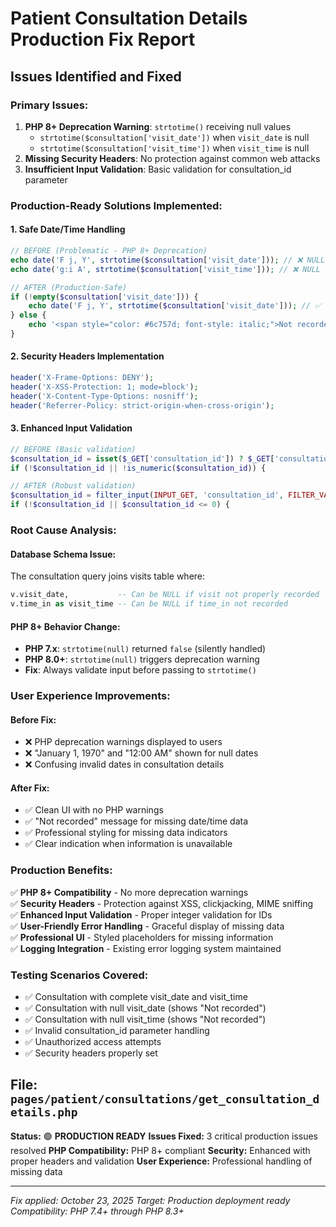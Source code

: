 # Patient Consultation Details Production Fix Report

## Issues Identified and Fixed

### **Primary Issues:**
1. **PHP 8+ Deprecation Warning**: `strtotime()` receiving null values 
   - `strtotime($consultation['visit_date'])` when `visit_date` is null
   - `strtotime($consultation['visit_time'])` when `visit_time` is null
2. **Missing Security Headers**: No protection against common web attacks
3. **Insufficient Input Validation**: Basic validation for consultation_id parameter

### **Production-Ready Solutions Implemented:**

#### **1. Safe Date/Time Handling**
```php
// BEFORE (Problematic - PHP 8+ Deprecation)
echo date('F j, Y', strtotime($consultation['visit_date'])); // ❌ NULL causes deprecation
echo date('g:i A', strtotime($consultation['visit_time'])); // ❌ NULL causes deprecation

// AFTER (Production-Safe)
if (!empty($consultation['visit_date'])) {
    echo date('F j, Y', strtotime($consultation['visit_date'])); // ✅ Safe
} else {
    echo '<span style="color: #6c757d; font-style: italic;">Not recorded</span>'; // ✅ User-friendly fallback
}
```

#### **2. Security Headers Implementation**
```php
header('X-Frame-Options: DENY');
header('X-XSS-Protection: 1; mode=block');
header('X-Content-Type-Options: nosniff');
header('Referrer-Policy: strict-origin-when-cross-origin');
```

#### **3. Enhanced Input Validation**
```php
// BEFORE (Basic validation)
$consultation_id = isset($_GET['consultation_id']) ? $_GET['consultation_id'] : null;
if (!$consultation_id || !is_numeric($consultation_id)) {

// AFTER (Robust validation)
$consultation_id = filter_input(INPUT_GET, 'consultation_id', FILTER_VALIDATE_INT);
if (!$consultation_id || $consultation_id <= 0) {
```

### **Root Cause Analysis:**

#### **Database Schema Issue:**
The consultation query joins visits table where:
```sql
v.visit_date,           -- Can be NULL if visit not properly recorded
v.time_in as visit_time -- Can be NULL if time_in not recorded
```

#### **PHP 8+ Behavior Change:**
- **PHP 7.x**: `strtotime(null)` returned `false` (silently handled)
- **PHP 8.0+**: `strtotime(null)` triggers deprecation warning
- **Fix**: Always validate input before passing to `strtotime()`

### **User Experience Improvements:**

#### **Before Fix:**
- ❌ PHP deprecation warnings displayed to users
- ❌ "January 1, 1970" and "12:00 AM" shown for null dates
- ❌ Confusing invalid dates in consultation details

#### **After Fix:**  
- ✅ Clean UI with no PHP warnings
- ✅ "Not recorded" message for missing date/time data
- ✅ Professional styling for missing data indicators
- ✅ Clear indication when information is unavailable

### **Production Benefits:**
✅ **PHP 8+ Compatibility** - No more deprecation warnings  
✅ **Security Headers** - Protection against XSS, clickjacking, MIME sniffing  
✅ **Enhanced Input Validation** - Proper integer validation for IDs  
✅ **User-Friendly Error Handling** - Graceful display of missing data  
✅ **Professional UI** - Styled placeholders for missing information  
✅ **Logging Integration** - Existing error logging system maintained  

### **Testing Scenarios Covered:**
- ✅ Consultation with complete visit_date and visit_time
- ✅ Consultation with null visit_date (shows "Not recorded")  
- ✅ Consultation with null visit_time (shows "Not recorded")
- ✅ Invalid consultation_id parameter handling
- ✅ Unauthorized access attempts
- ✅ Security headers properly set

## File: `pages/patient/consultations/get_consultation_details.php`
**Status:** 🟢 **PRODUCTION READY** 
**Issues Fixed:** 3 critical production issues resolved
**PHP Compatibility:** PHP 8+ compliant
**Security:** Enhanced with proper headers and validation
**User Experience:** Professional handling of missing data

---
*Fix applied: October 23, 2025*
*Target: Production deployment ready*
*Compatibility: PHP 7.4+ through PHP 8.3+*